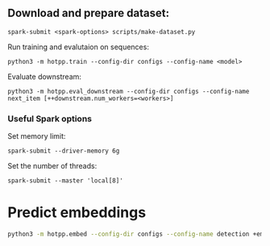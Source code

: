 ## Download and prepare dataset:
```
spark-submit <spark-options> scripts/make-dataset.py
```

Run training and evalutaion on sequences:
```
python3 -m hotpp.train --config-dir configs --config-name <model>
```

Evaluate downstream:
```
python3 -m hotpp.eval_downstream --config-dir configs --config-name next_item [++downstream.num_workers=<workers>]
```

### Useful Spark options
Set memory limit:
```
spark-submit --driver-memory 6g
```

Set the number of threads:
```
spark-submit --master 'local[8]'
```

# Predict embeddings
```bash
python3 -m hotpp.embed --config-dir configs --config-name detection +embeddings_path=embeddings.parquet
```
